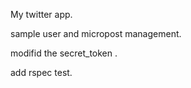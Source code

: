 
My twitter app.

sample user and micropost management.

modifid the secret_token .

add rspec test.


